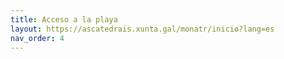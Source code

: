 ```yaml
---
title: Acceso a la playa
layout: https://ascatedrais.xunta.gal/monatr/inicio?lang=es
nav_order: 4
---
```

